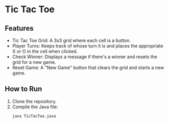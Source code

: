 # Tic Tac Toe

## Features
- Tic Tac Toe Grid: A 3x3 grid where each cell is a button.
- Player Turns: Keeps track of whose turn it is and places the appropriate X or O in the cell when clicked.
- Check Winner: Displays a message if there's a winner and resets the grid for a new game.
- Reset Game: A "New Game" button that clears the grid and starts a new game.

## How to Run
1. Clone the repository.
2. Compile the Java file:
   ```bash
   java TicTacToe.java
